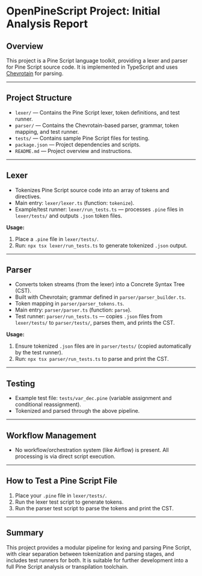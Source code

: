 # OpenPineScript Project: Initial Analysis Report

## Overview
This project is a Pine Script language toolkit, providing a lexer and parser for Pine Script source code. It is implemented in TypeScript and uses [Chevrotain](https://chevrotain.io/) for parsing.

---

## Project Structure

- `lexer/` — Contains the Pine Script lexer, token definitions, and test runner.
- `parser/` — Contains the Chevrotain-based parser, grammar, token mapping, and test runner.
- `tests/` — Contains sample Pine Script files for testing.
- `package.json` — Project dependencies and scripts.
- `README.md` — Project overview and instructions.

---

## Lexer
- Tokenizes Pine Script source code into an array of tokens and directives.
- Main entry: `lexer/lexer.ts` (function: `tokenize`).
- Example/test runner: `lexer/run_tests.ts` — processes `.pine` files in `lexer/tests/` and outputs `.json` token files.

**Usage:**
1. Place a `.pine` file in `lexer/tests/`.
2. Run: `npx tsx lexer/run_tests.ts` to generate tokenized `.json` output.

---

## Parser
- Converts token streams (from the lexer) into a Concrete Syntax Tree (CST).
- Built with Chevrotain; grammar defined in `parser/parser_builder.ts`.
- Token mapping in `parser/parser_tokens.ts`.
- Main entry: `parser/parser.ts` (function: `parse`).
- Test runner: `parser/run_tests.ts` — copies `.json` files from `lexer/tests/` to `parser/tests/`, parses them, and prints the CST.

**Usage:**
1. Ensure tokenized `.json` files are in `parser/tests/` (copied automatically by the test runner).
2. Run: `npx tsx parser/run_tests.ts` to parse and print the CST.

---

## Testing
- Example test file: `tests/var_dec.pine` (variable assignment and conditional reassignment).
- Tokenized and parsed through the above pipeline.

---

## Workflow Management
- No workflow/orchestration system (like Airflow) is present. All processing is via direct script execution.

---

## How to Test a Pine Script File
1. Place your `.pine` file in `lexer/tests/`.
2. Run the lexer test script to generate tokens.
3. Run the parser test script to parse the tokens and print the CST.

---

## Summary
This project provides a modular pipeline for lexing and parsing Pine Script, with clear separation between tokenization and parsing stages, and includes test runners for both. It is suitable for further development into a full Pine Script analysis or transpilation toolchain.
